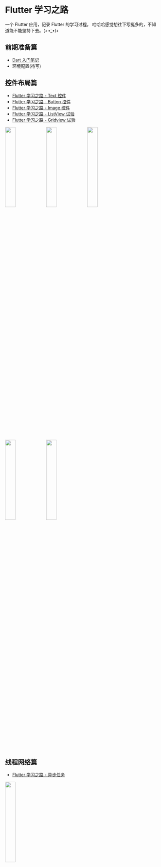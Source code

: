# Flutter 学习之路

一个 Flutter 应用，记录 Flutter 的学习过程。 哈哈哈感觉想往下写挺多的，不知道能不能坚持下去。(ง •̀_•́)ง

## 前期准备篇

- [Dart 入门笔记](https://github.com/draftbk/flutter_road/blob/master/notes/Dart_Intro.md)
- 环境配置(待写)


## 控件布局篇

- [Flutter 学习之路 - Text 控件](https://github.com/draftbk/flutter_road/blob/master/notes/Flutter_Text.md)
- [Flutter 学习之路 - Button 控件](https://github.com/draftbk/flutter_road/blob/master/notes/Flutter_Button.md)
- [Flutter 学习之路 - Image 控件](https://github.com/draftbk/flutter_road/blob/master/notes/Flutter_Image.md)
- [Flutter 学习之路 - ListView 试验](https://github.com/draftbk/flutter_road/blob/master/notes/Flutter_Listview.md)
- [Flutter 学习之路 - Gridview 试验](https://github.com/draftbk/flutter_road/blob/master/notes/Flutter_Gridview.md)



<img src="https://github.com/draftbk/Blog_Resource/blob/master/Flutter/gif/flutter_road_text.gif" width="26%" height="26%"> <img src="https://github.com/draftbk/Blog_Resource/blob/master/Flutter/gif/flutter_road_button.gif" width="26%" height="26%"> <img src="https://github.com/draftbk/Blog_Resource/blob/master/Flutter/gif/flutter_road_image.gif" width="26%" height="26%">

<img src="https://github.com/draftbk/Blog_Resource/blob/master/Flutter/gif/flutter_road_listview.gif" width="26%" height="26%"> <img src="https://github.com/draftbk/Blog_Resource/blob/master/Flutter/gif/flutter_road_gridview.gif" width="26%" height="26%">

## 线程网络篇

- [Flutter 学习之路 - 异步任务](https://github.com/draftbk/flutter_road/blob/master/notes/Flutter_Async.md)

<img src="https://github.com/draftbk/Blog_Resource/blob/master/Flutter/gif/flutter_road_async.gif" width="26%" height="26%"> 